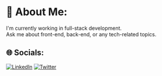 # 💫 About Me:
I'm currently working in full-stack development. <br>Ask me about front-end, back-end, or any tech-related topics.<br>


## 🌐 Socials:
[![LinkedIn](https://img.shields.io/badge/LinkedIn-%230077B5.svg?logo=linkedin&logoColor=white)](https://www.linkedin.com/in/donnie-wang78/) [![Twitter](https://img.shields.io/badge/Twitter-%231DA1F2.svg?logo=Twitter&logoColor=white)](https://twitter.com/DonnieWang78)


